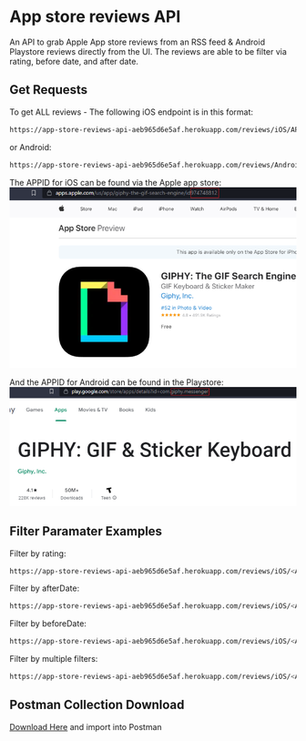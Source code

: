 # App store reviews API

An API to grab Apple App store reviews from an RSS feed & Android Playstore reviews directly from the UI. The reviews are able to be filter via rating, before date, and after date.

## Get Requests

To get ALL reviews - The following iOS endpoint is in this format:
```bash
https://app-store-reviews-api-aeb965d6e5af.herokuapp.com/reviews/iOS/APPID
```

or Android: 
```bash
https://app-store-reviews-api-aeb965d6e5af.herokuapp.com/reviews/Android/APPID
```

The APPID for iOS can be found via the Apple app store:
![iOS APP ID](/public/iOS-ID.png?raw=true "iOS APP ID")

And the APPID for Android can be found in the Playstore:
![Android APP ID](/public/Android-ID.png?raw=true "Android APP ID")

## Filter Paramater Examples

Filter by rating:
```bash
https://app-store-reviews-api-aeb965d6e5af.herokuapp.com/reviews/iOS/<APPID>?rating=1
```

Filter by afterDate:
```bash
https://app-store-reviews-api-aeb965d6e5af.herokuapp.com/reviews/iOS/<APPID>?afterDate=05/15/2023
```

Filter by beforeDate:
```bash
https://app-store-reviews-api-aeb965d6e5af.herokuapp.com/reviews/iOS/<APPID>?beforeDate=05/15/2023
```

Filter by multiple filters:
```bash
https://app-store-reviews-api-aeb965d6e5af.herokuapp.com/reviews/iOS/<APPID>?rating=1&beforeDate=05/15/2023
```
## Postman Collection Download

[Download Here](https://github.com/Zagorouiko/Skrapr/blob/master/public/AppReviewsAPICollection.json) and import into Postman


